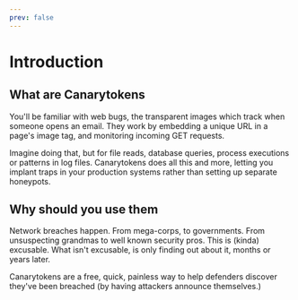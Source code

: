```yaml
---
prev: false
---
```


# Introduction

## What are Canarytokens

You'll be familiar with web bugs, the transparent images which track when someone opens an email. They work by embedding a unique URL in a page's image tag, and monitoring incoming GET requests.

Imagine doing that, but for file reads, database queries, process executions or patterns in log files. Canarytokens does all this and more, letting you implant traps in your production systems rather than setting up separate honeypots.

## Why should you use them

Network breaches happen. From mega-corps, to governments. From unsuspecting grandmas to well known security pros. This is (kinda) excusable. What isn't excusable, is only finding out about it, months or years later.

Canarytokens are a free, quick, painless way to help defenders discover they've been breached (by having attackers announce themselves.)
